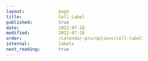 ```yaml
---
layout:             page
title:              Cell Label
published:          true
date:               2022-07-18
modified:           2022-07-26
order:              /calendar-pro/options/cell-label
internal:           labels
next_reading:       true
---
```


